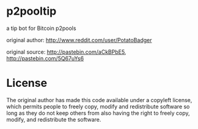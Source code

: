 p2pooltip
=========

a tip bot for Bitcoin p2pools 

original author: http://www.reddit.com/user/PotatoBadger


original source: http://pastebin.com/aCkBPbE5, http://pastebin.com/5Q67uYs6



License
=========
The original author has made this code available under a copyleft license, which permits people to freely copy, modify and redistribute software so long as they do not keep others from also having the right to freely copy, modify, and redistribute the software.

